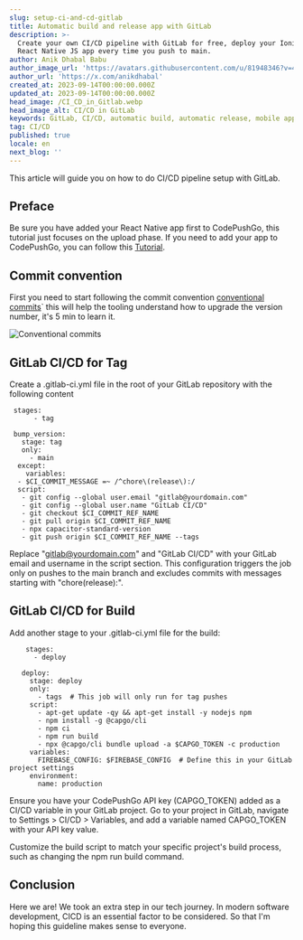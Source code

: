 ```yaml
---
slug: setup-ci-and-cd-gitlab
title: Automatic build and release app with GitLab
description: >-
  Create your own CI/CD pipeline with GitLab for free, deploy your Ionic
  React Native JS app every time you push to main.
author: Anik Dhabal Babu
author_image_url: 'https://avatars.githubusercontent.com/u/81948346?v=4'
author_url: 'https://x.com/anikdhabal'
created_at: 2023-09-14T00:00:00.000Z
updated_at: 2023-09-14T00:00:00.000Z
head_image: /CI_CD_in_Gitlab.webp
head_image_alt: CI/CD in GitLab
keywords: GitLab, CI/CD, automatic build, automatic release, mobile app updates
tag: CI/CD
published: true
locale: en
next_blog: ''
---
```


This article will guide you on how to do CI/CD pipeline setup with GitLab.

## Preface

Be sure you have added your React Native app first to CodePushGo, this tutorial just focuses on the upload phase. If you need to add your app to CodePushGo, you can follow this [Tutorial](https://capgo.app/blog/update-your-capacitor-apps-seamlessly-using-capacitor-updater/).

## Commit convention

First you need to start following the commit convention [conventional commits](https://www.conventionalcommits.org/en/v1.0.0/)\` this will help the tooling understand how to upgrade the version number, it's 5 min to learn it.

![Conventional commits](/conventional_commits.webp)

## GitLab CI/CD for Tag

Create a .gitlab-ci.yml file in the root of your GitLab repository with the following content

      
     stages:
          - tag

     bump_version:
       stage: tag
       only:
         - main
      except:
        variables:
      - $CI_COMMIT_MESSAGE =~ /^chore\(release\):/
      script:
       - git config --global user.email "gitlab@yourdomain.com"
       - git config --global user.name "GitLab CI/CD"
       - git checkout $CI_COMMIT_REF_NAME
       - git pull origin $CI_COMMIT_REF_NAME
       - npx capacitor-standard-version
       - git push origin $CI_COMMIT_REF_NAME --tags

Replace "gitlab@yourdomain.com" and "GitLab CI/CD" with your GitLab email and username in the script section. This configuration triggers the job only on pushes to the main branch and excludes commits with messages starting with "chore(release):".

## GitLab CI/CD for Build

Add another stage to your .gitlab-ci.yml file for the build:

        stages:
          - deploy

       deploy:
         stage: deploy
         only:
           - tags  # This job will only run for tag pushes
         script:
           - apt-get update -qy && apt-get install -y nodejs npm
           - npm install -g @capgo/cli
           - npm ci
           - npm run build
           - npx @capgo/cli bundle upload -a $CAPGO_TOKEN -c production
         variables:
           FIREBASE_CONFIG: $FIREBASE_CONFIG  # Define this in your GitLab project settings
         environment:
           name: production

Ensure you have your CodePushGo API key (CAPGO_TOKEN) added as a CI/CD variable in your GitLab project. Go to your project in GitLab, navigate to Settings > CI/CD > Variables, and add a variable named CAPGO_TOKEN with your API key value.

Customize the build script to match your specific project's build process, such as changing the npm run build command.

## Conclusion

Here we are! We took an extra step in our tech journey. In modern software development, CICD is an essential factor to be considered. So that I'm hoping this guideline makes sense to everyone.
